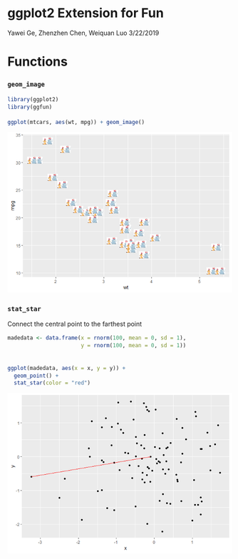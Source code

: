 ggplot2 Extension for Fun
================
Yawei Ge, Zhenzhen Chen, Weiquan Luo
3/22/2019

Functions
=========

### `geom_image`

``` r
library(ggplot2)
library(ggfun)

ggplot(mtcars, aes(wt, mpg)) + geom_image()
```

![](README_files/figure-markdown_github/unnamed-chunk-1-1.png)

### `stat_star`

Connect the central point to the farthest point

``` r
madedata <- data.frame(x = rnorm(100, mean = 0, sd = 1),
                       y = rnorm(100, mean = 0, sd = 1))


ggplot(madedata, aes(x = x, y = y)) +
  geom_point() +
  stat_star(color = "red")
```

![](README_files/figure-markdown_github/unnamed-chunk-2-1.png)
